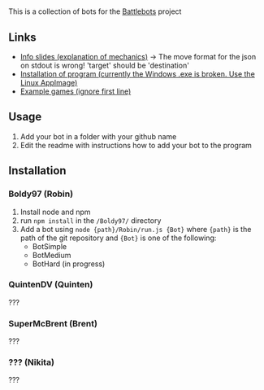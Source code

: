 # 

This is a collection of bots for the [Battlebots]() project

## Links

* [Info slides (explanation of mechanics)](https://docs.google.com/presentation/d/1ZwFlXGm7WZ4urTFxXdyoEz7n19PjwkO4Z-iVYLWCDmg/edit#slide=id.p) -> The move format for the json on stdout is wrong! 'target' should be 'destination'
* [Installation of program (currently the Windows .exe is broken. Use the Linux AppImage)](https://github.com/ZeusWPI/MOZAIC#downloads)
* [Example games (ignore first line)](https://github.com/ZeusWPI/MOZAIC/tree/development/planetwars/examples/games)

## Usage

1. Add your bot in a folder with your github name
2. Edit the readme with instructions how to add your bot to the program

## Installation

### Boldy97 (Robin)

1. Install node and npm
2. run `npm install` in the `/Boldy97/` directory
3. Add a bot using `node {path}/Robin/run.js {Bot}` where `{path}` is the path of the git repository and `{Bot}` is one of the following:
   * BotSimple
   * BotMedium
   * BotHard (in progress)

### QuintenDV (Quinten)

???

### SuperMcBrent (Brent)

???

### ??? (Nikita)

???